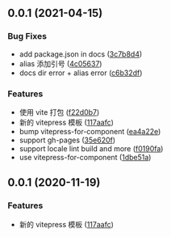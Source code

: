 ## 0.0.1 (2021-04-15)

### Bug Fixes

- add package.json in docs ([3c7b8d4](https://github.com/dewfall123/vue-lib-template/commit/3c7b8d4017b567f6715fb18399bf0f267cbcc72b))
- alias 添加引号 ([4c05637](https://github.com/dewfall123/vue-lib-template/commit/4c05637138f86d12bbe5f933a0a6d6d6196d26f4))
- docs dir error + alias error ([c6b32df](https://github.com/dewfall123/vue-lib-template/commit/c6b32dfcabab4713982c3b4c1ebbfd4dd8fab100))

### Features

- 使用 vite 打包 ([f22d0b7](https://github.com/dewfall123/vue-lib-template/commit/f22d0b7ebe2a9e74209e6dd9946dc2dd0e888db1))
- 新的 vitepress 模板 ([117aafc](https://github.com/dewfall123/vue-lib-template/commit/117aafc1966024dc08bc1cced83c29f3f186d611))
- bump vitepress-for-component ([ea4a22e](https://github.com/dewfall123/vue-lib-template/commit/ea4a22e041759b9d7ee6b551617e272f91b10d53))
- support gh-pages ([35e620f](https://github.com/dewfall123/vue-lib-template/commit/35e620fd270971de448713347424bf721db362f9))
- support locale lint build and more ([f0190fa](https://github.com/dewfall123/vue-lib-template/commit/f0190fa12792858c4d937a040c8a47dd1111be1f))
- use vitepress-for-component ([1dbe51a](https://github.com/dewfall123/vue-lib-template/commit/1dbe51aec173842dd0913212370d1285ceddb383))

## 0.0.1 (2020-11-19)

### Features

- 新的 vitepress 模板 ([117aafc](https://github.com/dewfall123/vue-lib-template/commit/117aafc1966024dc08bc1cced83c29f3f186d611))
